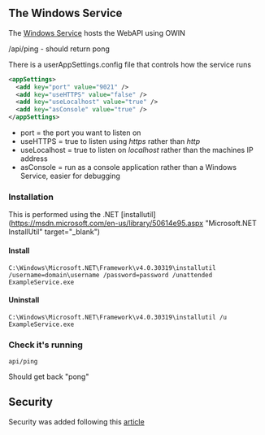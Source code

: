 ﻿## The Windows Service

The [Windows Service](https://msdn.microsoft.com/en-us/library/zt39148a.aspx) hosts the WebAPI using OWIN

/api/ping - should return pong

There is a userAppSettings.config file that controls how the service runs

```XML
<appSettings>
  <add key="port" value="9021" />
  <add key="useHTTPS" value="false" />
  <add key="useLocalhost" value="true" />
  <add key="asConsole" value="true" />
</appSettings>
```

* port = the port you want to listen on
* useHTTPS = true to listen using *https* rather than *http*
* useLocalhost = true to listen on *localhost* rather than the machines IP address
* asConsole = run as a console application rather than a Windows Service, easier for debugging

### Installation
This is performed using the .NET [installutil](https://msdn.microsoft.com/en-us/library/50614e95.aspx "Microsoft.NET InstallUtil" target="_blank")

#### Install
```
C:\Windows\Microsoft.NET\Framework\v4.0.30319\installutil /username=domain\username /password=password /unattended ExampleService.exe 
```

#### Uninstall
```
C:\Windows\Microsoft.NET\Framework\v4.0.30319\installutil /u ExampleService.exe 
```

### Check it's running
```
api/ping
```
Should get back "pong"

## Security
Security was added following this [article](http://bitoftech.net/2014/06/01/token-based-authentication-asp-net-web-api-2-owin-asp-net-identity/)
